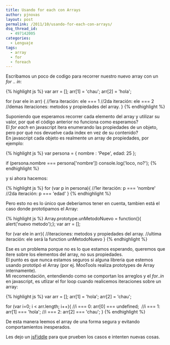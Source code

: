 ```yaml
---
title: Usando for each con Arrays
author: pjnovas
layout: post
permalink: /2011/10/usando-for-each-con-arrays/
dsq_thread_id:
  - 497142005
categories:
  - Lenguaje
tags:
  - array
  - for
  - foreach
---
```

Escribamos un poco de codigo para recorrer nuestro nuevo array con un *for .. in*:

{% highlight js %}
var arr = [];
arr[1] = 'chau';
arr[2] = 'hola';

for (var ele in arr) {
    //1era iteración: ele === 1
    //2da iteración: ele === 2
    //demas iteraciones: metodos y propiedades del array.
} {% endhighlight %}

Suponiendo que esperamos recorrer cada elemento del array y utilizar su valor, por qué el código anterior no funciona como esperamos?  
El *for each* en javascript itera enumerando las propiedades de un objeto, pero por qué nos devuelve cada index en vez de su contenido?  
En javascript cada objeto es realmente un array de propiedades, por ejemplo:  
<!--more-->

{% highlight js %}
var persona = {
    nombre : 'Pepe',
    edad: 25
};

if (persona.nombre === persona['nombre'])
   console.log('loco, no?'); {% endhighlight %}

y si ahora hacemos:

{% highlight js %}
for (var p in persona){
    //1er iteración: p === 'nombre'
    //2da iteración: p === 'edad'
} {% endhighlight %}

Pero esto no es lo único que deberiamos tener en cuenta, tambien está el caso donde prototipamos el Array:

{% highlight js %}
Array.prototype.unMetodoNuevo = function(){ alert('nuevo metodo');};
var arr = [];

for (var ele in arr){
    //iteraciones: metodos y propiedades del array.
    //ultima iteración: ele será la function unMetodoNuevo
} {% endhighlight %}

Ese es un problema porque no es lo que estamos esperando, queremos que itere sobre los elementos del array, no sus propiedades.  
El punto es que nunca estamos seguros si alguna libreria que estemos usando prototipó el Array (por ej. MooTools realiza prototypes de Array internamente).  
Mi recomendación, entendiendo como se comportan los arreglos y el *for..in* en javascript, es utlizar el for loop cuando realicemos iteraciones sobre un array:

{% highlight js %}
var arr = [];
arr[1] = 'hola';
arr[2] = 'chau';

for (var i=0; i &lt; arr.length; i++){
    //i === 0: arr[0] === undefined;
    //i === 1: arr[1] === 'hola';
    //i === 2: arr[2] === 'chau';
} {% endhighlight %}

De esta manera leemos el array de una forma segura y evitando comportamientos inesperados.

Les dejo un <a title="Usando for each con Arrays" href="http://jsfiddle.net/pjnovas/dLRtW/" target="_blank">jsFiddle</a> para que prueben los casos e intenten nuevas cosas.
